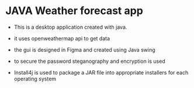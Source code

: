 # JAVA Weather forecast app

- This is a desktop application created with java.

- it uses openweathermap api to get data
- the gui is designed in Figma and created using Java swing
- to secure the password steganography and encryption is used
- Install4j is used to package a JAR file into appropriate installers for each operating system
